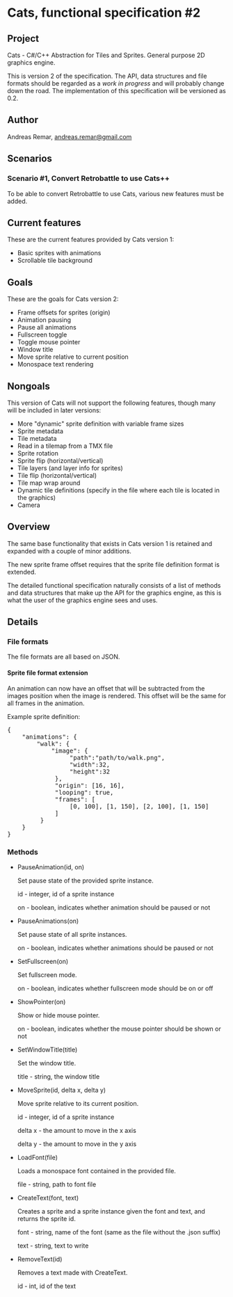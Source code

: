Cats, functional specification #2
=================================

Project
-------

Cats - C#/C++ Abstraction for Tiles and Sprites. General purpose 2D
graphics engine.

This is version 2 of the specification. The API, data structures and
file formats should be regarded as a _work in progress_ and will
probably change down the road. The implementation of this
specification will be versioned as 0.2.


Author
------

Andreas Remar, andreas.remar@gmail.com


Scenarios
---------

### Scenario #1, Convert Retrobattle to use Cats++

To be able to convert Retrobattle to use Cats, various new features must be
added.


Current features
----------------

These are the current features provided by Cats version 1:

* Basic sprites with animations
* Scrollable tile background


Goals
-----

These are the goals for Cats version 2:

* Frame offsets for sprites (origin)
* Animation pausing
* Pause all animations
* Fullscreen toggle
* Toggle mouse pointer
* Window title
* Move sprite relative to current position
* Monospace text rendering


Nongoals
--------

This version of Cats will not support the following features, though many
will be included in later versions:

* More "dynamic" sprite definition with variable frame sizes
* Sprite metadata
* Tile metadata
* Read in a tilemap from a TMX file
* Sprite rotation
* Sprite flip (horizontal/vertical)
* Tile layers (and layer info for sprites)
* Tile flip (horizontal/vertical)
* Tile map wrap around
* Dynamic tile definitions (specify in the file where each tile is
  located in the graphics)
* Camera


Overview
--------

The same base functionality that exists in Cats version 1 is retained and
expanded with a couple of minor additions.

The new sprite frame offset requires that the sprite file definition format
is extended.

The detailed functional specification naturally consists of a list of
methods and data structures that make up the API for the graphics
engine, as this is what the user of the graphics engine sees and uses.


Details
-------

### File formats

The file formats are all based on JSON.

#### Sprite file format extension

An animation can now have an offset that will be subtracted from the images
position when the image is rendered. This offset will be the same for all
frames in the animation.

Example sprite definition:

<pre>
{
    "animations": {
        "walk": {
            "image": {
                 "path":"path/to/walk.png",
                 "width":32,
                 "height":32
             },
             "origin": [16, 16],
             "looping": true,
             "frames": [
                 [0, 100], [1, 150], [2, 100], [1, 150]
             ]
         }
	}
}
</pre>

### Methods

* PauseAnimation(id, on)

  Set pause state of the provided sprite instance.

	id - integer, id of a sprite instance

  on - boolean, indicates whether animation should be paused or not

* PauseAnimations(on)

  Set pause state of all sprite instances.

  on - boolean, indicates whether animations should be paused or not

* SetFullscreen(on)

  Set fullscreen mode.

  on - boolean, indicates whether fullscreen mode should be on or off

* ShowPointer(on)

  Show or hide mouse pointer.

  on - boolean, indicates whether the mouse pointer should be shown or not

* SetWindowTitle(title)

  Set the window title.

  title - string, the window title

* MoveSprite(id, delta x, delta y)

  Move sprite relative to its current position.

	id - integer, id of a sprite instance

  delta x - the amount to move in the x axis

  delta y - the amount to move in the y axis

* LoadFont(file)

  Loads a monospace font contained in the provided file.

  file - string, path to font file

* CreateText(font, text)

  Creates a sprite and a sprite instance given the font and text, and
    returns the sprite id.

  font - string, name of the font (same as the file without the .json
    suffix)

  text - string, text to write

* RemoveText(id)

  Removes a text made with CreateText.

  id - int, id of the text
